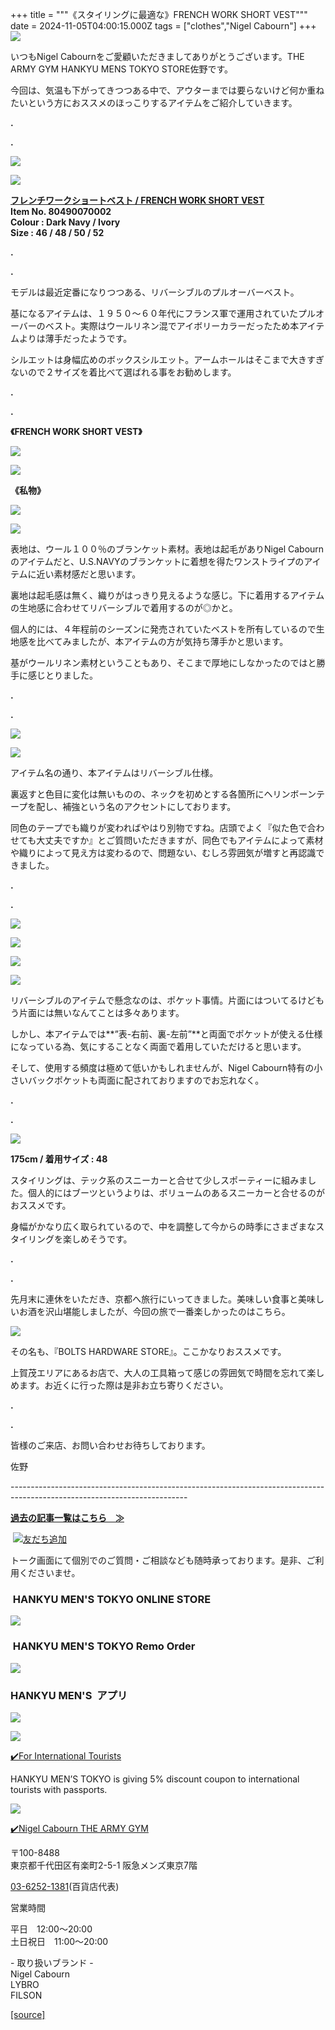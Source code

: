 +++
title = """《スタイリングに最適な》FRENCH WORK SHORT VEST"""
date = 2024-11-05T04:00:15.000Z
tags = ["clothes","Nigel Cabourn"]
+++
![](https://cdn.shopify.com/s/files/1/0094/9295/5196/files/IMG_1881_480x480.jpg?v=1730777442)

いつもNigel Cabournをご愛顧いただきましてありがとうございます。THE ARMY GYM HANKYU MENS TOKYO STORE佐野です。

今回は、気温も下がってきつつある中で、アウターまでは要らないけど何か重ねたいという方におススメのほっこりするアイテムをご紹介していきます。

**.**

**.**

![](https://cdn.shopify.com/s/files/1/0094/9295/5196/files/IMG_1897_480x480.jpg?v=1730777443)

![](https://cdn.shopify.com/s/files/1/0094/9295/5196/files/IMG_1899_55914e0d-ece0-4bd3-b3b9-899e4d2619a8_480x480.jpg?v=1730777443)

[**フレンチワークショートベスト / FRENCH WORK SHORT VEST**](https://web.hh-online.jp/hankyu-mens/goods/index.html?ggcd=M248Y113)  
**Item No. 80490070002**  
**Colour : Dark Navy / Ivory**  
**Size : 46 / 48 / 50 / 52**

**.**

**.**

モデルは最近定番になりつつある、リバーシブルのプルオーバーベスト。

基になるアイテムは、１９５０～６０年代にフランス軍で運用されていたプルオーバーのベスト。実際はウールリネン混でアイボリーカラーだったため本アイテムよりは薄手だったようです。

シルエットは身幅広めのボックスシルエット。アームホールはそこまで大きすぎないので２サイズを着比べて選ばれる事をお勧めします。

**.**

**.**

**《FRENCH WORK SHORT VEST》**

![](https://cdn.shopify.com/s/files/1/0094/9295/5196/files/IMG_1892_480x480.jpg?v=1730777441)

**![](https://cdn.shopify.com/s/files/1/0094/9295/5196/files/IMG_1893_6e6aaf8f-bc99-40f2-add8-f9233088f6f7_480x480.jpg?v=1730777441)**

**《私物》**

**![](https://cdn.shopify.com/s/files/1/0094/9295/5196/files/IMG_1756_fb96a790-2ffe-4a25-92b2-ceaf2bda930d_480x480.jpg?v=1730777441)**

**![](https://cdn.shopify.com/s/files/1/0094/9295/5196/files/IMG_1757_480x480.jpg?v=1730777441)**

表地は、ウール１００％のブランケット素材。表地は起毛がありNigel Cabournのアイテムだと、U.S.NAVYのブランケットに着想を得たワンストライプのアイテムに近い素材感だと思います。

裏地は起毛感は無く、織りがはっきり見えるような感じ。下に着用するアイテムの生地感に合わせてリバーシブルで着用するのが◎かと。

個人的には、４年程前のシーズンに発売されていたベストを所有しているので生地感を比べてみましたが、本アイテムの方が気持ち薄手かと思います。

基がウールリネン素材ということもあり、そこまで厚地にしなかったのではと勝手に感じとりました。

**.**

**.**

![](https://cdn.shopify.com/s/files/1/0094/9295/5196/files/IMG_1791_21f25386-3ed4-4188-8ecf-866b94c02a9a_480x480.jpg?v=1730777442)

![](https://cdn.shopify.com/s/files/1/0094/9295/5196/files/IMG_1817_480x480.jpg?v=1730777442)

アイテム名の通り、本アイテムはリバーシブル仕様。

裏返すと色目に変化は無いものの、ネックを初めとする各箇所にヘリンボーンテープを配し、補強という名のアクセントにしております。

同色のテープでも織りが変わればやはり別物ですね。店頭でよく『似た色で合わせても大丈夫ですか』とご質問いただきますが、同色でもアイテムによって素材や織りによって見え方は変わるので、問題ない、むしろ雰囲気が増すと再認識できました。

**.**

**.**

![](https://cdn.shopify.com/s/files/1/0094/9295/5196/files/IMG_1788_480x480.jpg?v=1730777443)

![](https://cdn.shopify.com/s/files/1/0094/9295/5196/files/IMG_1821_204c6b13-ebe1-4df1-8aa1-709d76a11a84_480x480.jpg?v=1730777442)

![](https://cdn.shopify.com/s/files/1/0094/9295/5196/files/IMG_1811_480x480.jpg?v=1730777443)

![](https://cdn.shopify.com/s/files/1/0094/9295/5196/files/IMG_1821_204c6b13-ebe1-4df1-8aa1-709d76a11a84_480x480.jpg?v=1730777442)

リバーシブルのアイテムで懸念なのは、ポケット事情。片面にはついてるけどもう片面には無いなんてことは多々あります。

しかし、本アイテムでは**”表-右前、裏-左前”**﻿と両面でポケットが使える仕様になっている為、気にすることなく両面で着用していただけると思います。

そして、使用する頻度は極めて低いかもしれませんが、Nigel Cabourn特有の小さいバックポケットも両面に配されておりますのでお忘れなく。

**.**

**.**

![](https://cdn.shopify.com/s/files/1/0094/9295/5196/files/IMG_1901_af1e58e7-8d0c-4699-a1c8-33569c3178b4_480x480.jpg?v=1730777527)

**175cm / 着用サイズ : 48**

スタイリングは、テック系のスニーカーと合せて少しスポーティーに組みました。個人的にはブーツというよりは、ボリュームのあるスニーカーと合せるのがおススメです。

身幅がかなり広く取られているので、中を調整して今からの時季にさまざまなスタイリングを楽しめそうです。

**.**

**.**

﻿﻿先月末に連休をいただき、京都へ旅行にいってきました。美味しい食事と美味しいお酒を沢山堪能しましたが、今回の旅で一番楽しかったのはこちら。

![](https://cdn.shopify.com/s/files/1/0094/9295/5196/files/IMG_1653_240530ec-0f93-48be-a796-c858f774c12d_480x480.jpg?v=1730778477)

その名も、『BOLTS HARDWARE STORE』。ここかなりおススメです。

上賀茂エリアにあるお店で、大人の工具箱って感じの雰囲気で時間を忘れて楽しめます。お近くに行った際は是非お立ち寄りください。

**.**

**.**

皆様のご来店、お問い合わせお待ちしております。

佐野

\--------------------------------------------------------------------------------------------------------------------------

[**過去の記事一覧はこちら　≫**](https://cabourn.jp/blogs/shop-info/tagged/the-army-gym-hankyu-mens-tokyo)

 [![友だち追加](https://scdn.line-apps.com/n/line_add_friends/btn/ja.png)](https://lin.ee/NdALMrk)

トーク画面にて個別でのご質問・ご相談なども随時承っております。是非、ご利用くださいませ。

###  HANKYU MEN'S TOKYO ONLINE STORE

[![](https://cdn.shopify.com/s/files/1/0094/9295/5196/files/89E08B8F-87A2-468C-B5C0-CCCEBD744C0B_240x240.jpg?v=1652323830)](https://web.hh-online.jp/hankyu-mens/goods/list.html?shoptype=1&cid=b_mgs_vtr_amg)

###  HANKYU MEN'S TOKYO Remo Order

[![](https://cdn.shopify.com/s/files/1/0094/9295/5196/files/IMG_4203_480x480.png?v=1693122470)](https://web.hh-online.jp/hankyu-mens/contents/remoorder/)

### HANKYU MEN'S  アプリ

[**![](https://cdn.shopify.com/s/files/1/0094/9295/5196/files/IMG_4236_480x480.png?v=1693821347)**](https://web.hh-online.jp/hankyu-mens/contents/app/)

![](https://cdn.shopify.com/s/files/1/0094/9295/5196/files/642F2481-827F-485B-B569-888BEA4847CE.gif?v=1599792399)

[✔️](https://www.hankyu-dept.co.jp/mens-tokyo/guestcoupon/)[For International Tourists](https://www.hankyu-dept.co.jp/mens-tokyo/guestcoupon/)

HANKYU MEN’S TOKYO is giving 5% discount coupon to international tourists with passports.

![](https://cdn.shopify.com/s/files/1/0094/9295/5196/files/111.jpg?v=1630658023)

[✔️Nigel Cabourn THE ARMY GYM](https://web.hh-online.jp/hankyu-mens/goods/list.html?shoptype=1&cid=b_mgs_vtr_amg)

〒100-8488  
東京都千代田区有楽町2-5-1 阪急メンズ東京7階

[03-6252-1381](tel:0362521381)(百貨店代表)

営業時間

平日　12:00～20:00  
土日祝日　11:00～20:00  

\- 取り扱いブランド -  
Nigel Cabourn  
LYBRO  
FILSON

[[source]](https://cabourn.jp/blogs/shop-info/hankyu20241105)
